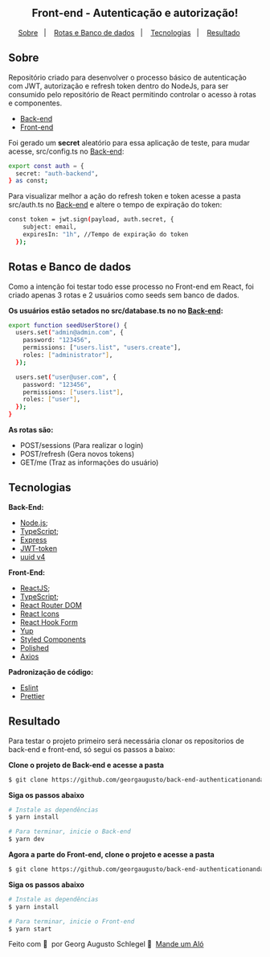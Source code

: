 <h2 align="center">
  Front-end - Autenticação e autorização!
</h2>

<p align="center">
  <a href="#Sobre">Sobre</a>&nbsp;&nbsp;&nbsp;|&nbsp;&nbsp;&nbsp;
  <a href="#Rotas-e-Banco-de-dados">Rotas e Banco de dados</a>&nbsp;&nbsp;&nbsp;|&nbsp;&nbsp;&nbsp;
  <a href="#Tecnologias">Tecnologias</a>&nbsp;&nbsp;&nbsp;|&nbsp;&nbsp;&nbsp;
  <a href="#Resultado">Resultado</a>&nbsp;&nbsp;&nbsp;&nbsp;&nbsp;&nbsp;
  
</p>

## Sobre
Repositório criado para desenvolver o processo básico de autenticação com JWT, autorização e refresh token dentro do NodeJs, para ser consumido pelo repositório de React permitindo controlar o acesso à rotas e componentes.

- [Back-end](https://github.com/georgaugusto/back-end-authenticationandauthorization)
- [Front-end](https://github.com/georgaugusto/front-end-authenticationandauthorization)

Foi gerado um **secret** aleatório para essa aplicação de teste, para mudar acesse, src/config.ts no [Back-end](https://github.com/georgaugusto/back-end-authenticationandauthorization):
```bash
export const auth = {
  secret: "auth-backend",
} as const;
```

Para visualizar melhor a ação do refresh token e token acesse a pasta src/auth.ts no [Back-end](https://github.com/georgaugusto/back-end-authenticationandauthorization) e altere o tempo de expiração do token:
```bash
const token = jwt.sign(payload, auth.secret, {
    subject: email,
    expiresIn: "1h", //Tempo de expiração do token
  });
```

## Rotas e Banco de dados
Como a intenção foi testar todo esse processo no Front-end em React, foi criado apenas 3 rotas e 2 usuários como seeds sem banco de dados. 

**Os usuários estão setados no src/database.ts no no [Back-end](https://github.com/georgaugusto/back-end-authenticationandauthorization):**
```bash
export function seedUserStore() {
  users.set("admin@admin.com", {
    password: "123456",
    permissions: ["users.list", "users.create"],
    roles: ["administrator"],
  });

  users.set("user@user.com", {
    password: "123456",
    permissions: ["users.list"],
    roles: ["user"],
  });
}
```

**As rotas são:**
- POST/sessions (Para realizar o login)
- POST/refresh (Gera novos tokens)
- GET/me (Traz as informações do usuário)

## Tecnologias

**Back-End:**
- [Node.js](https://nodejs.org/en/);
- [TypeScript](https://www.typescriptlang.org/);
- [Express](https://expressjs.com/pt-br/)
- [JWT-token](https://jwt.io/)
- [uuid v4](https://github.com/thenativeweb/uuidv4/)

**Front-End:**
- [ReactJS](https://reactjs.org);
- [TypeScript](https://www.typescriptlang.org/);
- [React Router DOM](https://reacttraining.com/react-router/)
- [React Icons](https://react-icons.netlify.com/#/)
- [React Hook Form](https://react-hook-form.com/)
- [Yup](https://github.com/jquense/yup)
- [Styled Components](https://styled-components.com/)
- [Polished](https://github.com/styled-components/polished)
- [Axios](https://github.com/axios/axios)

**Padronização de código:**
- [Eslint](https://eslint.org/)
- [Prettier](https://prettier.io/)

## Resultado
Para testar o projeto primeiro será necessária clonar os repositorios de back-end e front-end, só segui os passos a baixo:

**Clone o projeto de Back-end e acesse a pasta**

```bash
$ git clone https://github.com/georgaugusto/back-end-authenticationandauthorization.git && cd back-end-authenticationandauthorization
```

**Siga os passos abaixo**

```bash
# Instale as dependências
$ yarn install

# Para terminar, inicie o Back-end
$ yarn dev
```

**Agora a parte do Front-end, clone o projeto e acesse a pasta**

```bash
$ git clone https://github.com/georgaugusto/back-end-authenticationandauthorization.git && cd back-end-authenticationandauthorization
```

**Siga os passos abaixo**

```bash
# Instale as dependências
$ yarn install

# Para terminar, inicie o Front-end
$ yarn start
```

Feito com 💜 &nbsp;por Georg Augusto Schlegel 👋 &nbsp;[Mande um Aló](https://www.linkedin.com/in/georgaugusto/)

